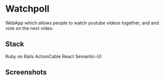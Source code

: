 # Watchpoll

WebApp which allows people to watch youtube videos together, and and vote on the next video.

## Stack
Ruby on Rails
ActionCable
React
Semantic-UI

## Screenshots